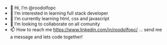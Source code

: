 - 👋 Hi, I’m @roodolfopc
- 👀 I’m interested in learning full stack developer
- 🌱 I’m currently learning html, css and javascript
- 💞️ I’m looking to collaborate on all comunity
- 📫 How to reach me https://www.linkedin.com/in/roodolfopc/
      ... send me a message and lets code together!

<!---
roodolfopc/roodolfopc is a ✨ special ✨ repository because its `README.md` (this file) appears on your GitHub profile.
You can click the Preview link to take a look at your changes.
--->
